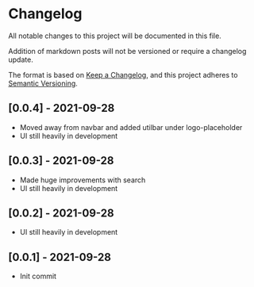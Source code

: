 # Changelog

All notable changes to this project will be documented in this file.

Addition of markdown posts will not be versioned or require a changelog update.

The format is based on [Keep a Changelog](https://keepachangelog.com/en/1.0.0/),
and this project adheres to [Semantic Versioning](https://semver.org/spec/v2.0.0.html).

## [0.0.4] - 2021-09-28

- Moved away from navbar and added utilbar under logo-placeholder
- UI still heavily in development

## [0.0.3] - 2021-09-28

- Made huge improvements with search
- UI still heavily in development

## [0.0.2] - 2021-09-28

- UI still heavily in development

## [0.0.1] - 2021-09-28

- Init commit
